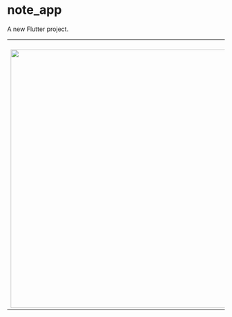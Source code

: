 # note_app

A new Flutter project.

<table align= "center">
 
 <tr>
<td><br/><img height="600" src="https://user-images.githubusercontent.com/113705206/215271290-68ce3951-f5d3-4be4-866d-803b70e7d0ad.png"></td>
<td><br/><img height="600" src="https://user-images.githubusercontent.com/113705206/215271407-5e7aac83-d0c7-4929-b4fe-47fe09a26f3b.png"></td>
<td><br/><img height="600" src="https://user-images.githubusercontent.com/113705206/215271431-5419d24c-464c-4a76-96b2-e57d1ac65a42.png"></td>

</tr>
  
  
</table>

<!--
## Getting Started

This project is a starting point for a Flutter application.

A few resources to get you started if this is your first Flutter project:

- [Lab: Write your first Flutter app](https://docs.flutter.dev/get-started/codelab)
- [Cookbook: Useful Flutter samples](https://docs.flutter.dev/cookbook)

For help getting started with Flutter development, view the
[online documentation](https://docs.flutter.dev/), which offers tutorials,
samples, guidance on mobile development, and a full API reference.
-->
